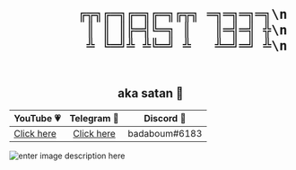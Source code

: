 <h1 align="center">
	<code>
		╔╦╗╔═╗╔═╗╔═╗╔╦╗ ═╗═╗═╗═╗\n
		 ║ ║ ║╠═╣╚═╗ ║   ║═╣═╣ ╬\n
		 ╩ ╚═╝╩ ╩╚═╝ ╩   ╩═╝═╝ ╩\n
	</code>
</h1>
<h2 align="center">aka satan 👹</h2>
<p align="center">
	<table>
	    <thead>
	        <tr>
	            <th align="center">YouTube 💗</th>
	            <th align="center">Telegram 💙</th>
	            <th align="center">Discord 💜</th>
	        </tr>
	    </thead>
	    <tbody>
	        <tr>
	            <td align="left"><a href="https://youtube.com/itstoastz" target="_blank">Click here</a></td>
	            <td align="center"><a href="https://telegram.me/wejdene" target="_blank">Click here</a></td></td>
	            <td align="right">badaboum#6183</td>
	        </tr>
	    </tbody>
	</table>
</p>

![enter image description here](https://wallpaperaccess.com/full/711515.jpg)
